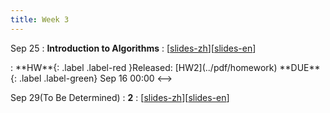 ```yaml
---
title: Week 3
---
```


Sep 25
: **Introduction to Algorithms**
  :  \[[slides-zh](../pdf/slides/0-overview.pdf)\]\[[slides-en](../pdf/slides/0-overview-en.pdf)\]
<!-->:  **HW**{: .label .label-red }Released: [HW2](../pdf/homework)  **DUE**{: .label .label-green} Sep 16  00:00
<-->

Sep 29(To Be Determined)
: **2**
  :  \[[slides-zh](../pdf/slides/0-overview.pdf)\]\[[slides-en](../pdf/slides/0-overview-en.pdf)\]


  

